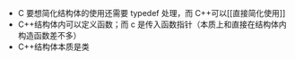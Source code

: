 - C 要想简化结构体的使用还需要 typedef 处理，而 C++可以[[直接简化使用]]
- C++结构体内可以定义函数；而 c 是传入函数指针（本质上和直接在结构体内构造函数差不多）
- C++结构体本质是类